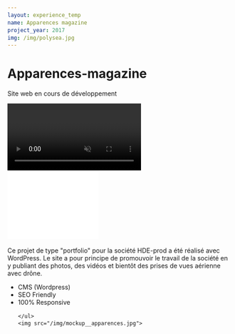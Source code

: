 ```yaml
---
layout: experience_temp
name: Apparences magazine
project_year: 2017
img: /img/polysea.jpg
---
```


<div class="project_content">
<div class="project__wrapper poly">
    <h1>Apparences-magazine</h1><p>Site web en cours de développement</p>
</div>
<div class="project__container back_black">
  <video autoplay loop id="video-background" muted plays-inline>
      <source src="http://hde-prod.be/wp-content/uploads/2017/04/reel-v3.mov" type="video/mp4">

  </video>
    <a target="blank" href="https://hde-prod.be"><img src="/img/hde_logo.png"></a>
    <p>Ce projet de type "portfolio" pour la société HDE-prod a été réalisé avec WordPress. Le site a pour principe de promouvoir le travail de la société en y publiant des photos, des vidéos et bientôt des prises de vues aérienne avec drône.</p>
</div>
<div class="project__container hde_mockup">
    <ul class="specificite">
    <li>CMS (Wordpress)</li>
    <li>SEO Friendly</li>
    <li>100% Responsive</li>




    </ul>
    <img src="/img/mockup__apparences.jpg">
</div>
</div>
